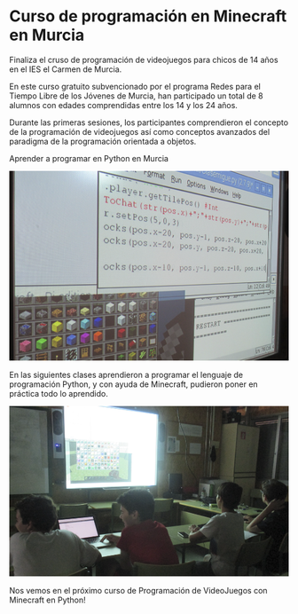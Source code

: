 # Curso de programación en Minecraft en Murcia

Finaliza el cruso de programación de videojuegos para chicos de 14 años en el IES el Carmen de Murcia.

En este curso gratuito subvencionado por el programa Redes para el Tiempo Libre de los Jóvenes de Murcia, han participado un total de 8 alumnos con edades comprendidas entre los 14 y los 24 años.

Durante las primeras sesiones, los participantes comprendieron el concepto de la programación de videojuegos así como conceptos avanzados del paradigma de la programación orientada a objetos.

Aprender a programar en Python en Murcia

![](img/1.png)

En las siguientes clases aprendieron a programar el lenguaje de programación Python, y con ayuda de Minecraft, pudieron poner en práctica todo lo aprendido.

![](img/2.png)

Nos vemos en el próximo curso de Programación de VideoJuegos con Minecraft en Python!
